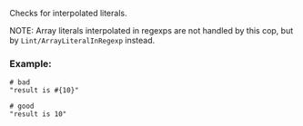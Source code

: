 Checks for interpolated literals.

NOTE: Array literals interpolated in regexps are not handled by this cop, but
by `Lint/ArrayLiteralInRegexp` instead.

### Example:

    # bad
    "result is #{10}"

    # good
    "result is 10"